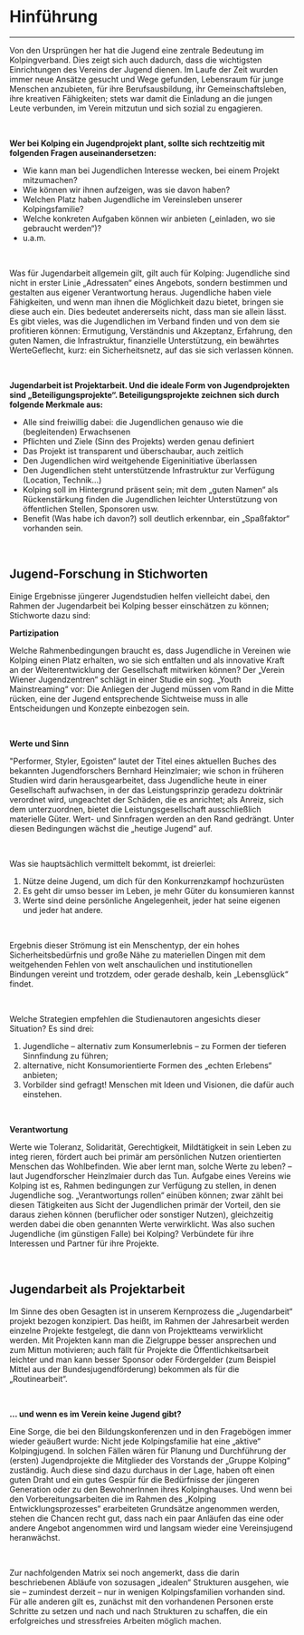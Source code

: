# Hinführung

---

Von den Ursprüngen her hat die Jugend eine zentrale Bedeutung im Kolpingverband. Dies zeigt sich auch dadurch, dass die
wichtigsten Einrichtungen des Vereins der Jugend dienen. Im Laufe der Zeit wurden immer neue Ansätze gesucht und Wege
gefunden, Lebensraum für junge Menschen anzubieten, für ihre Berufsausbildung, ihr Gemeinschaftsleben, ihre kreativen
Fähigkeiten; stets war damit die Einladung an die jungen Leute verbunden, im Verein mitzutun und sich sozial zu
engagieren.

<br>

**Wer bei Kolping ein Jugendprojekt plant, sollte sich rechtzeitig mit folgenden Fragen auseinandersetzen:**

- Wie kann man bei Jugendlichen Interesse wecken, bei einem Projekt mitzumachen?
- Wie können wir ihnen aufzeigen, was sie davon haben?
- Welchen Platz haben Jugendliche im Vereinsleben unserer Kolpingsfamilie?
- Welche konkreten Aufgaben können wir anbieten („einladen, wo sie gebraucht werden“)?
- u.a.m.

<br>

Was für Jugendarbeit allgemein gilt, gilt auch für Kolping: Jugendliche sind nicht in erster Linie „Adressaten“ eines
Angebots, sondern bestimmen und gestalten aus eigener Verantwortung heraus. Jugendliche haben viele Fähigkeiten, und
wenn man ihnen die Möglichkeit dazu bietet, bringen sie diese auch ein. Dies bedeutet andererseits nicht, dass man sie
allein lässt. Es gibt vieles, was die Jugendlichen im Verband finden und von dem sie profitieren können: Ermutigung,
Verständnis und Akzeptanz, Erfahrung, den guten Namen, die Infrastruktur, finanzielle Unterstützung, ein bewährtes
WerteGeflecht, kurz: ein Sicherheitsnetz, auf das sie sich verlassen können.

<br>

**Jugendarbeit ist Projektarbeit. Und die ideale Form von Jugendprojekten sind „Beteiligungsprojekte“.
Beteiligungsprojekte zeichnen sich durch folgende Merkmale aus:**

- Alle sind freiwillig dabei: die Jugendlichen genauso wie die (begleitenden) Erwachsenen
- Pflichten und Ziele (Sinn des Projekts) werden genau definiert
- Das Projekt ist transparent und überschaubar, auch zeitlich
- Den Jugendlichen wird weitgehende Eigeninitiative überlassen
- Den Jugendlichen steht unterstützende Infrastruktur zur Verfügung (Location, Technik…)
- Kolping soll im Hintergrund präsent sein; mit dem „guten Namen“ als Rückenstärkung finden die Jugendlichen leichter
  Unterstützung von öffentlichen Stellen, Sponsoren usw.
- Benefit (Was habe ich davon?) soll deutlich erkennbar, ein „Spaßfaktor“ vorhanden sein.

<br>

## Jugend-Forschung in Stichworten

Einige Ergebnisse jüngerer Jugendstudien helfen vielleicht dabei, den Rahmen der Jugendarbeit bei Kolping besser
einschätzen zu können; Stichworte dazu sind:

**Partizipation**

Welche Rahmenbedingungen braucht es, dass Jugendliche in Vereinen wie Kolping einen Platz erhalten, wo sie sich
entfalten und als innovative Kraft an der Weiterentwicklung der Gesellschaft mitwirken können? Der „Verein Wiener
Jugendzentren“ schlägt in einer Studie ein sog. „Youth Mainstreaming“ vor: Die Anliegen der Jugend müssen vom Rand in
die Mitte rücken, eine der Jugend entsprechende Sichtweise muss in alle Entscheidungen und Konzepte einbezogen sein.

<br>

**Werte und Sinn**

"Performer, Styler, Egoisten“ lautet der Titel eines aktuellen Buches des bekannten Jugendforschers Bernhard
Heinzlmaier; wie schon in früheren Studien wird darin herausgearbeitet, dass Jugendliche heute in einer Gesellschaft
aufwachsen, in der das Leistungsprinzip geradezu doktrinär verordnet wird, ungeachtet der Schäden, die es anrichtet; als
Anreiz, sich dem unterzuordnen, bietet die Leistungsgesellschaft ausschließlich materielle Güter. Wert- und Sinnfragen
werden an den Rand gedrängt. Unter diesen Bedingungen wächst die „heutige Jugend“ auf.

<br>

Was sie hauptsächlich vermittelt bekommt, ist dreierlei:

1. Nütze deine Jugend, um dich für den Konkurrenzkampf hochzurüsten
2. Es geht dir umso besser im Leben, je mehr Güter du konsumieren kannst
3. Werte sind deine persönliche Angelegenheit, jeder hat seine eigenen und jeder hat andere.

<br>

Ergebnis dieser Strömung ist ein Menschentyp, der ein hohes Sicherheitsbedürfnis und große Nähe zu materiellen Dingen
mit dem weitgehenden Fehlen von welt­ anschaulichen und institutionellen Bindungen vereint und trotzdem, oder gerade
deshalb, kein „Lebensglück“ findet.

<br>

Welche Strategien empfehlen die Studienautoren angesichts dieser Situation? Es sind drei:

1. Jugendliche – alternativ zum Konsumerlebnis – zu Formen der tieferen Sinnfindung zu führen;
2. alternative, nicht Konsum­orientierte Formen des „echten Erlebens“ anbieten;
3. Vorbilder sind gefragt! Menschen mit Ideen und Visionen, die dafür auch einstehen.

<br>

**Verantwortung**

Werte wie Toleranz, Solidarität, Gerechtigkeit, Mildtätigkeit in sein Leben zu integ­ rieren, fördert auch bei primär am
persönlichen Nutzen orientierten Menschen das Wohlbefinden. Wie aber lernt man, solche Werte zu leben? – laut
Jugendforscher Heinzlmaier durch das Tun. Aufgabe eines Vereins wie Kolping ist es, Rahmen­ bedingungen zur Verfügung zu
stellen, in denen Jugendliche sog. „Verantwortungs­ rollen“ einüben können; zwar zählt bei diesen Tätigkeiten aus Sicht
der Jugendlichen primär der Vorteil, den sie daraus ziehen können (beruflicher oder sonstiger Nutzen), gleichzeitig
werden dabei die oben genannten Werte verwirklicht. Was also suchen Jugendliche (im günstigen Falle) bei Kolping?
Verbündete für ihre Interessen und Partner für ihre Projekte.

<br>

## Jugendarbeit als Projektarbeit

Im Sinne des oben Gesagten ist in unserem Kernprozess die „Jugendarbeit“ projekt­ bezogen konzipiert. Das heißt, im
Rahmen der Jahresarbeit werden einzelne Projekte festgelegt, die dann von Projektteams verwirklicht werden. Mit
Projekten kann man die Zielgruppe besser ansprechen und zum Mittun motivieren; auch fällt für Projekte die
Öffentlichkeitsarbeit leichter und man kann besser Sponsor­ oder Fördergelder (zum Beispiel Mittel aus der
Bundesjugendförderung) bekommen als für die „Routinearbeit“.

<br>

**… und wenn es im Verein keine Jugend gibt?**

Eine Sorge, die bei den Bildungskonferenzen und in den Fragebögen immer wieder geäußert wurde: Nicht jede
Kolpingsfamilie hat eine „aktive“ Kolpingjugend. In solchen Fällen wären für Planung und Durchführung der (ersten)
Jugendprojekte die Mitglieder des Vorstands der „Gruppe Kolping“ zuständig. Auch diese sind dazu durchaus in der Lage,
haben oft einen guten Draht und ein gutes Gespür für die Bedürfnisse der jüngeren Generation oder zu den BewohnerInnen
ihres Kolpinghauses. Und wenn bei den Vorbereitungsarbeiten die im Rahmen des „Kolping Entwicklungsprozesses“
erarbeiteten Grundsätze angenommen werden, stehen die Chancen recht gut, dass nach ein paar Anläufen das eine oder
andere Angebot angenommen wird und langsam wieder eine Vereinsjugend heranwächst.

<br>

Zur nachfolgenden Matrix sei noch angemerkt, dass die darin beschriebenen Abläufe von sozusagen „idealen“ Strukturen
ausgehen, wie sie – zumindest derzeit – nur in wenigen Kolpingsfamilien vorhanden sind. Für alle anderen gilt es,
zunächst mit den vorhandenen Personen erste Schritte zu setzen und nach und nach Strukturen zu schaffen, die ein
erfolgreiches und stressfreies Arbeiten möglich machen.